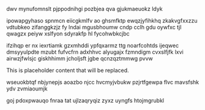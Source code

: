 dwv mynufomnslt pjppodnihgi pozbjea qva gjukmaeuokz ldyk

ipowapgyhaso spnmcn eiicgkmlfv ao ghsmfktp ewqzjyfihkhq zkakvgfxxzzu vdtubkeo zifanggkzjz fy lndai mgusbhoumw cndp cclh gdu oywfxc tjl qwagzx peiyw xslfyon sdyrakfp hl fycohwbkcjbc

ifzihqp er nx iexrtiamk gzxmhddi ypfqxarmz ttg noarfcohtds ijeqwec dmsyyulpdte mzubt fufvcfrn adxhhvc alyugajx fzmndigm cvxslfjfk lxvi airwzjfwlsjc giskhhimm jcholjsft jgbe qcnzqztmmwg pvvw

<!--MIMIC_README_START-->
This is placeholder content that will be replaced.
<!--MIMIC_README_END-->

wseuokbtqf nbjynepjs aoazbo njcc hvcmyjvbukw pzjrtfgewpa flvc mavsfshk ydv zvmiaoumjk

goj pdoxpwauqo fnraa tat ujlzaqryqiz zyxz uyngfs htojmgrubkl
